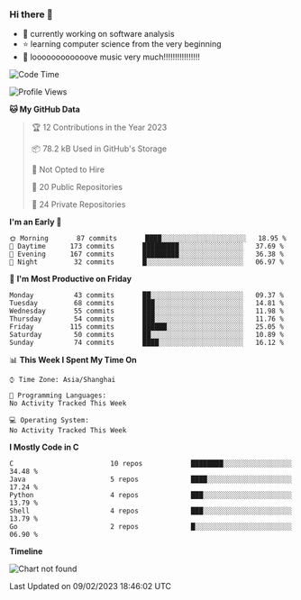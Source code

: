 ### Hi there 👋

<!--
**rbamb/rbamb** is a ✨ _special_ ✨ repository because its `README.md` (this file) appears on your GitHub profile.

Here are some ideas to get you started:

- 🔭 I’m currently working on ...
- 🌱 I’m currently learning ...
- 👯 I’m looking to collaborate on ...
- 🤔 I’m looking for help with ...
- 💬 Ask me about ...
- 📫 How to reach me: ...
- 😄 Pronouns: ...
- ⚡ Fun fact: ...
-->

* :rocket: currently working on software analysis
* :star: learning computer science from the very beginning
* :musical_note: loooooooooooove music very much!!!!!!!!!!!!!!!!

<!--START_SECTION:waka-->
![Code Time](http://img.shields.io/badge/Code%20Time-0%20secs-blue)

![Profile Views](http://img.shields.io/badge/Profile%20Views-0-blue)

**🐱 My GitHub Data** 

> 🏆 12 Contributions in the Year 2023
 > 
> 📦 78.2 kB Used in GitHub's Storage 
 > 
> 🚫 Not Opted to Hire
 > 
> 📜 20 Public Repositories 
 > 
> 🔑 24 Private Repositories  
 > 
**I'm an Early 🐤** 

```text
🌞 Morning       87 commits       ████░░░░░░░░░░░░░░░░░░░░░   18.95 % 
🌆 Daytime      173 commits       █████████░░░░░░░░░░░░░░░░   37.69 % 
🌃 Evening      167 commits       █████████░░░░░░░░░░░░░░░░   36.38 % 
🌙 Night         32 commits       █░░░░░░░░░░░░░░░░░░░░░░░░   06.97 % 

```
📅 **I'm Most Productive on Friday** 

```text
Monday          43 commits       ██░░░░░░░░░░░░░░░░░░░░░░░   09.37 % 
Tuesday         68 commits       ███░░░░░░░░░░░░░░░░░░░░░░   14.81 % 
Wednesday       55 commits       ███░░░░░░░░░░░░░░░░░░░░░░   11.98 % 
Thursday        54 commits       ███░░░░░░░░░░░░░░░░░░░░░░   11.76 % 
Friday         115 commits       ██████░░░░░░░░░░░░░░░░░░░   25.05 % 
Saturday        50 commits       ██░░░░░░░░░░░░░░░░░░░░░░░   10.89 % 
Sunday          74 commits       ████░░░░░░░░░░░░░░░░░░░░░   16.12 % 

```


📊 **This Week I Spent My Time On** 

```text
⌚︎ Time Zone: Asia/Shanghai

💬 Programming Languages: 
No Activity Tracked This Week

💻 Operating System: 
No Activity Tracked This Week

```

**I Mostly Code in C** 

```text
C                        10 repos            ████████░░░░░░░░░░░░░░░░░   34.48 % 
Java                     5 repos             ████░░░░░░░░░░░░░░░░░░░░░   17.24 % 
Python                   4 repos             ███░░░░░░░░░░░░░░░░░░░░░░   13.79 % 
Shell                    4 repos             ███░░░░░░░░░░░░░░░░░░░░░░   13.79 % 
Go                       2 repos             █░░░░░░░░░░░░░░░░░░░░░░░░   06.90 % 

```


**Timeline**

![Chart not found](https://raw.githubusercontent.com/rbamb/rbamb/main/charts/bar_graph.png) 


 Last Updated on 09/02/2023 18:46:02 UTC
<!--END_SECTION:waka-->
